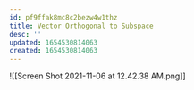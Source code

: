 ```yaml
---
id: pf9ffak8mc8c2bezw4w1thz
title: Vector Orthogonal to Subspace
desc: ''
updated: 1654530814063
created: 1654530814063
---
```

![[Screen Shot 2021-11-06 at 12.42.38 AM.png]]
